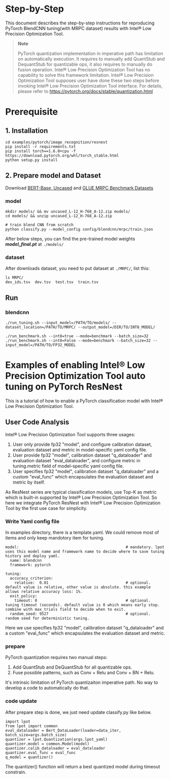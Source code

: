 Step-by-Step
============

This document describes the step-by-step instructions for reproducing PyTorch BlendCNN tuning(with MRPC dataset) results with Intel® Low Precision Optimization Tool.

> **Note**
>
> PyTorch quantization implementation in imperative path has limitation on automatically execution.
> It requires to manually add QuantStub and DequantStub for quantizable ops, it also requires to manually do fusion operation.
> Intel® Low Precision Optimization Tool has no capability to solve this framework limitation. Intel® Low Precision Optimization Tool supposes user have done these two steps before invoking Intel® Low Precision Optimization Tool interface.
> For details, please refer to https://pytorch.org/docs/stable/quantization.html

# Prerequisite

## 1. Installation

  ```Shell
  cd examples/pytorch/image_recognition/resnest
  pip install -r requirements.txt
  pip install torch==1.6.0+cpu -f https://download.pytorch.org/whl/torch_stable.html
  python setup.py install

  ```

## 2. Prepare model and Dataset

  Download [BERT-Base, Uncased](https://storage.googleapis.com/bert_models/2018_10_18/uncased_L-12_H-768_A-12.zip) and
  [GLUE MRPC Benchmark Datasets]( https://github.com/nyu-mll/GLUE-baselines) 
  
### model
  ```Shell
  mkdir models/ && mv uncased_L-12_H-768_A-12.zip models/
  cd models/ && unzip uncased_L-12_H-768_A-12.zip

  # train blend CNN from scratch
  python classify.py --model_config config/blendcnn/mrpc/train.json
  ```
  After below steps, you can find the pre-trained model weights ***model_final.pt*** at `./models/`
### dataset
  After downloads dataset, you need to put dataset at `./MRPC/`, list this:
  ```Shell
  ls MRPC/
  dev_ids.tsv  dev.tsv  test.tsv  train.tsv
  ```
## Run

### blendcnn

  ```Shell
  ./run_tuning.sh --input_model=/PATH/TO/models/ --dataset_location=/PATH/TO/MRPC/ --output_model=/DIR/TO/INT8_MODEL/
 
  ./run_benchmark.sh --int8=true --mode=benchmark --batch_size=32
  ./run_benchmark.sh --int8=False --mode=benchmark --batch_size=32 --input_model=/PATH/TO/FP32_MODEL

  ```

Examples of enabling Intel® Low Precision Optimization Tool auto tuning on PyTorch ResNest
=======================================================

This is a tutorial of how to enable a PyTorch classification model with Intel® Low Precision Optimization Tool.

## User Code Analysis

Intel® Low Precision Optimization Tool supports three usages:

1. User only provide fp32 "model", and configure calibration dataset, evaluation dataset and metric in model-specific yaml config file.
2. User provide fp32 "model", calibration dataset "q_dataloader" and evaluation dataset "eval_dataloader", and configure metric in tuning.metric field of model-specific yaml config file.
3. User specifies fp32 "model", calibration dataset "q_dataloader" and a custom "eval_func" which encapsulates the evaluation dataset and metric by itself.

As ResNest series are typical classification models, use Top-K as metric which is built-in supported by Intel® Low Precision Optimization Tool. So here we integrate PyTorch ResNest with Intel® Low Precision Optimization Tool by the first use case for simplicity.

### Write Yaml config file

In examples directory, there is a template.yaml. We could remove most of items and only keep mandotory item for tuning. 


```
model:                                               # mandatory. lpot uses this model name and framework name to decide where to save tuning history and deploy yaml.
  name: blendcnn
  framework: pytorch         

tuning:
  accuracy_criterion:
    relative:  0.01                                  # optional. default value is relative, other value is absolute. this example allows relative accuracy loss: 1%.
  exit_policy:
    timeout: 0                                       # optional. tuning timeout (seconds). default value is 0 which means early stop. combine with max_trials field to decide when to exit.
  random_seed: 9527                                  # optional. random seed for deterministic tuning.

```

Here we use specifies fp32 "model", calibration dataset "q_dataloader" and a custom "eval_func" which encapsulates the evaluation dataset and metric.

### prepare

PyTorch quantization requires two manual steps:

1. Add QuantStub and DeQuantStub for all quantizable ops.
2. Fuse possible patterns, such as Conv + Relu and Conv + BN + Relu.

It's intrinsic limitation of PyTorch quantizaiton imperative path. No way to develop a code to automatically do that.


### code update

After prepare step is done, we just need update classify.py like below.

```
import lpot
from lpot import common
eval_dataloader = Bert_DataLoader(loader=data_iter, batch_size=args.batch_size)
quantizer = lpot.Quantization(args.lpot_yaml)
quantizer.model = common.Model(model)
quantizer.calib_dataloader = eval_dataloader
quantizer.eval_func = eval_func
q_model = quantizer()
```

The quantizer() function will return a best quantized model during timeout constrain.
